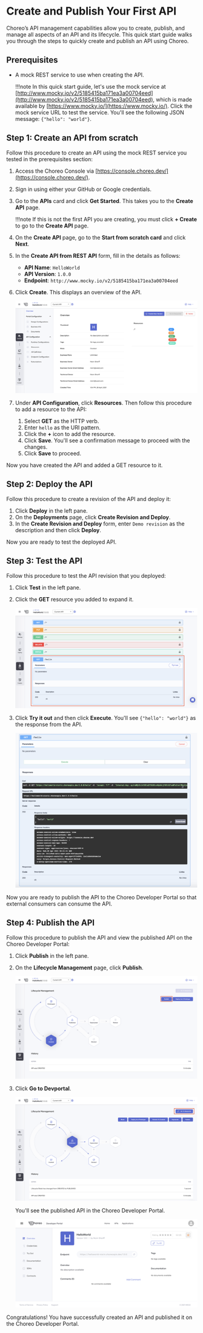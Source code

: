 # Create and Publish Your First API

Choreo’s API management capabilities allow you to create, publish, and manage all aspects of an API and its lifecycle.
This quick start guide walks you through the steps to quickly create and publish an API using Choreo. 

## Prerequisites
- A mock REST service to use when creating the API. 
    
    !!!note
        In this quick start guide, let's use the mock service at [http://www.mocky.io/v2/5185415ba171ea3a00704eed](http://www.mocky.io/v2/5185415ba171ea3a00704eed), which is made available by [https://www.mocky.io/](https://www.mocky.io/). Click the mock service URL to test the service. You'll see the following JSON message: `{"hello": "world"}`.
 
## Step 1: Create an API from scratch
Follow this procedure to create an API using the mock REST service you tested in the prerequisites section:

1. Access the Choreo Console via [https://console.choreo.dev/](https://console.choreo.dev/).
2. Sign in using either your GitHub or Google credentials.
3. Go to the **APIs** card and click **Get Started**. This takes you to the **Create API** page. 
    
    !!!note
        If this is not the first API you are creating, you must click **+ Create** to go to the **Create API** page.

4. On the **Create API** page, go to the **Start from scratch card** and click **Next**.
5. In the **Create API from REST API** form, fill in the details as follows:
    - **API Name**: `HelloWorld`
    - **API Version**: `1.0.0`
    - **Endpoint**: `http://www.mocky.io/v2/5185415ba171ea3a00704eed`
6. Click **Create**. This displays an overview of the API.

      ![API Overview](../assets/img/apis/api-overview.png)
       
7. Under **API Configuration**, click **Resources**. Then follow this procedure to add a resource to the API:
    1. Select **GET** as the HTTP verb.
    2. Enter `hello` as the URI pattern.
    3. Click the **+** icon to add the resource.
    4. Click **Save**. You'll see a confirmation message to proceed with the changes.
    5. Click **Save** to proceed.

Now you have created the API and added a GET resource to it.

## Step 2: Deploy the API
Follow this procedure to create a revision of the API and deploy it:

1. Click **Deploy** in the left pane.
2. On the **Deployments** page, click **Create Revision and Deploy**.
3. In the **Create Revision and Deploy** form, enter `Demo revision` as the description and then click **Deploy**.

Now you are ready to test the deployed API.

## Step 3: Test the API
Follow this procedure to test the API revision that you deployed:

1. Click **Test** in the left pane.
2. Click the **GET** resource you added to expand it.

      ![](../assets/img/apis/api-resource.png)

3. Click **Try it out** and then click **Execute**. You'll see `{"hello": "world"}` as the response from the API.

      ![](../assets/img/apis/response.png)

Now you are ready to publish the API to the Choreo Developer Portal so that external consumers can consume the API.

## Step 4: Publish the API
Follow this procedure to publish the API and view the published API on the Choreo Developer Portal:

1. Click **Publish** in the left pane.
2. On the **Lifecycle Management** page, click **Publish**.

      ![](../assets/img/apis/publish.png)

3. Click **Go to Devportal**.

      ![](../assets/img/apis/go-to-devportal.png)

     You'll see the published API in the Choreo Developer Portal.

      ![](../assets/img/apis/devportal.png)

Congratulations! You have successfully created an API and published it on the Choreo Developer Portal.
